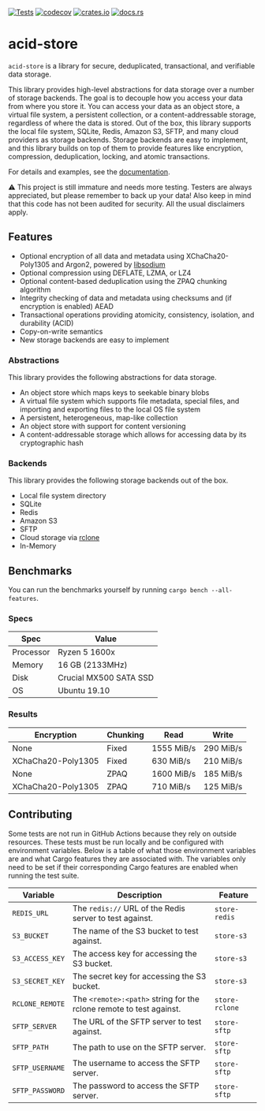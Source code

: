 [![Tests](https://github.com/lostatc/acid-store/workflows/Tests/badge.svg)](https://github.com/lostatc/acid-store/actions?query=workflow%3ATests)
[![codecov](https://codecov.io/gh/lostatc/acid-store/branch/main/graph/badge.svg)](https://codecov.io/gh/lostatc/acid-store)
[![crates.io](https://img.shields.io/crates/v/acid-store)](https://crates.io/crates/acid-store)
[![docs.rs](https://docs.rs/acid-store/badge.svg)](https://docs.rs/acid-store)

# acid-store

`acid-store` is a library for secure, deduplicated, transactional, and verifiable data storage.

This library provides high-level abstractions for data storage over a number of storage backends.
The goal is to decouple how you access your data from where you store it. You can access your data
as an object store, a virtual file system, a persistent collection, or a content-addressable
storage, regardless of where the data is stored. Out of the box, this library supports the local
file system, SQLite, Redis, Amazon S3, SFTP, and many cloud providers as storage backends. Storage
backends are easy to implement, and this library builds on top of them to provide features like
encryption, compression, deduplication, locking, and atomic transactions.

For details and examples, see the [documentation](https://docs.rs/acid-store).

⚠️ This project is still immature and needs more testing. Testers are always appreciated, but please
remember to back up your data! Also keep in mind that this code has not been audited for security.
All the usual disclaimers apply.

## Features
- Optional encryption of all data and metadata using XChaCha20-Poly1305 and Argon2, powered by
[libsodium](https://download.libsodium.org/doc/)
- Optional compression using DEFLATE, LZMA, or LZ4
- Optional content-based deduplication using the ZPAQ chunking algorithm
- Integrity checking of data and metadata using checksums and (if encryption is enabled) AEAD
- Transactional operations providing atomicity, consistency, isolation, and durability (ACID)
- Copy-on-write semantics
- New storage backends are easy to implement

### Abstractions

This library provides the following abstractions for data storage.

- An object store which maps keys to seekable binary blobs
- A virtual file system which supports file metadata, special files, and importing and exporting
files to the local OS file system
- A persistent, heterogeneous, map-like collection
- An object store with support for content versioning
- A content-addressable storage which allows for accessing data by its cryptographic hash

### Backends

This library provides the following storage backends out of the box.

- Local file system directory
- SQLite
- Redis
- Amazon S3
- SFTP
- Cloud storage via [rclone](https://rclone.org/)
- In-Memory

## Benchmarks

You can run the benchmarks yourself by running `cargo bench --all-features`.

### Specs

Spec | Value
--- | ---
Processor | Ryzen 5 1600x
Memory | 16 GB (2133MHz)
Disk | Crucial MX500 SATA SSD
OS | Ubuntu 19.10

### Results

Encryption | Chunking | Read | Write
--- | --- | --- | ---
None | Fixed | 1555 MiB/s | 290 MiB/s
XChaCha20-Poly1305 | Fixed | 630 MiB/s | 210 MiB/s
None | ZPAQ | 1600 MiB/s | 185 MiB/s
XChaCha20-Poly1305 | ZPAQ | 710 MiB/s | 125 MiB/s

## Contributing

Some tests are not run in GitHub Actions because they rely on outside resources. These tests must be
run locally and be configured with environment variables. Below is a table of what those environment
variables are and what Cargo features they are associated with. The variables only need to be set if
their corresponding Cargo features are enabled when running the test suite.

| Variable | Description | Feature |
| --- | --- | --- |
| `REDIS_URL` | The `redis://` URL of the Redis server to test against. | `store-redis` |
| `S3_BUCKET` | The name of the S3 bucket to test against. | `store-s3` |
| `S3_ACCESS_KEY` | The access key for accessing the S3 bucket. | `store-s3` |
| `S3_SECRET_KEY` | The secret key for accessing the S3 bucket. | `store-s3` |
| `RCLONE_REMOTE` | The `<remote>:<path>` string for the rclone remote to test against. | `store-rclone` |
| `SFTP_SERVER` | The URL of the SFTP server to test against. | `store-sftp` |
| `SFTP_PATH` | The path to use on the SFTP server. | `store-sftp` |
| `SFTP_USERNAME` | The username to access the SFTP server. | `store-sftp` |
| `SFTP_PASSWORD` | The password to access the SFTP server. | `store-sftp` |
